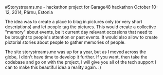 #Storystreams.me - hackathon project for Garage48 hackathon
October 10-12, 2014, Pärnu, Estonia

The idea was to create a place to blog in pictures only (or very short descriptions) and let people tag the pictures. This would create a collective "memory" about events, be it current day relevant occasions that need to be brought to people's attention or past events. It would also allow to create pictorial stories about people to gather memories of people.

The site storystreams.me was up for a year, but as I moved across the globe, I didn't have time to develop it further. If you want, then take the codebase and go on with the project, I will give you all of the tech support I can to make this beautiful idea a reality again. :)
